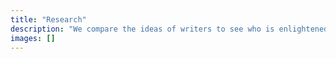 ```yaml
---
title: "Research"
description: "We compare the ideas of writers to see who is enlightened and who is evil"
images: []
---
```

